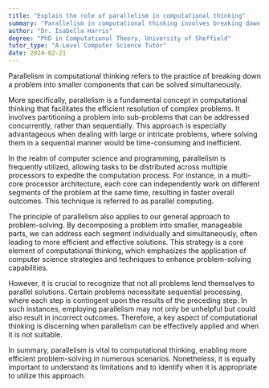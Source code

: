 ```yaml
---
title: "Explain the role of parallelism in computational thinking"
summary: "Parallelism in computational thinking involves breaking down a problem into smaller parts that can be solved simultaneously."
author: "Dr. Isabella Harris"
degree: "PhD in Computational Theory, University of Sheffield"
tutor_type: "A-Level Computer Science Tutor"
date: 2024-02-21
---
```


Parallelism in computational thinking refers to the practice of breaking down a problem into smaller components that can be solved simultaneously.

More specifically, parallelism is a fundamental concept in computational thinking that facilitates the efficient resolution of complex problems. It involves partitioning a problem into sub-problems that can be addressed concurrently, rather than sequentially. This approach is especially advantageous when dealing with large or intricate problems, where solving them in a sequential manner would be time-consuming and inefficient.

In the realm of computer science and programming, parallelism is frequently utilized, allowing tasks to be distributed across multiple processors to expedite the computation process. For instance, in a multi-core processor architecture, each core can independently work on different segments of the problem at the same time, resulting in faster overall outcomes. This technique is referred to as parallel computing.

The principle of parallelism also applies to our general approach to problem-solving. By decomposing a problem into smaller, manageable parts, we can address each segment individually and simultaneously, often leading to more efficient and effective solutions. This strategy is a core element of computational thinking, which emphasizes the application of computer science strategies and techniques to enhance problem-solving capabilities.

However, it is crucial to recognize that not all problems lend themselves to parallel solutions. Certain problems necessitate sequential processing, where each step is contingent upon the results of the preceding step. In such instances, employing parallelism may not only be unhelpful but could also result in incorrect outcomes. Therefore, a key aspect of computational thinking is discerning when parallelism can be effectively applied and when it is not suitable.

In summary, parallelism is vital to computational thinking, enabling more efficient problem-solving in numerous scenarios. Nonetheless, it is equally important to understand its limitations and to identify when it is appropriate to utilize this approach.
    